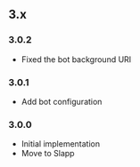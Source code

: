 ## 3.x

### 3.0.2

* Fixed the bot background URI

### 3.0.1

* Add bot configuration

### 3.0.0

* Initial implementation
* Move to Slapp

